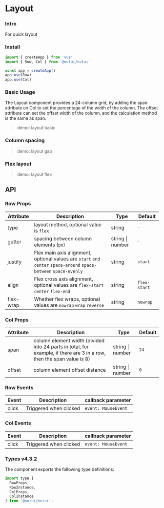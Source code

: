 # Layout

### Intro

For quick layout

### Install

```js
import { createApp } from 'vue'
import { Row, Col } from '@nutui/nutui'

const app = createApp()
app.use(Row)
app.use(Col)
```

### Basic Usage

The Layout component provides a 24-column grid, by adding the span attribute on Col to set the percentage of the width of the column. The offset attribute can set the offset width of the column, and the calculation method is the same as span.

> demo: layout basic

### Column spacing

> demo: layout gap

### Flex layout

> demo: layout flex

## API

### Row Props

| Attribute | Description | Type | Default |
| --- | --- | --- | --- |
| type | layout method, optional value is `flex` | string | `-` |
| gutter | spacing between column elements (`px`) | string \| number | `-` |
| justify | Flex main axis alignment, optional values are `start` `end` `center` `space-around` `space-between` `space-evenly` | string | `start` |
| align | Flex cross axis alignment, optional values are `flex-start` `center` `flex-end` | string | `flex-start` |
| flex-wrap | Whether flex wraps, optional values are `nowrap` `wrap` `reverse` | string | `nowrap` |

### Col Props

| Attribute | Description | Type | Default |
| --- | --- | --- | --- |
| span | column element width (divided into 24 parts in total, for example, if there are 3 in a row, then the span value is 8) | string \| number | `24` |
| offset | column element offset distance | string \| number | `0` |

### Row Events

| Event | Description | callback parameter |
| --- | --- | --- |
| click | Triggered when clicked | `event: MouseEvent` |

### Col Events

| Event | Description | callback parameter |
| --- | --- | --- |
| click | Triggered when clicked | `event: MouseEvent` |

### Types v4.3.2

The component exports the following type definitions:

```js
import type {
  RowProps,
  RowInstance,
  ColProps,
  ColInstance
} from '@nutui/nutui';
```
